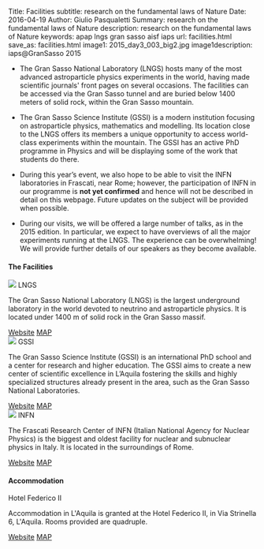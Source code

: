 Title: Facilities
subtitle: research on the fundamental laws of Nature
Date: 2016-04-19
Author: Giulio Pasqualetti
Summary: research on the fundamental laws of Nature
description: research on the fundamental laws of Nature
keywords: apap lngs gran sasso aisf iaps
url: facilities.html
save_as: facilities.html
image1: 2015_day3_003_big2.jpg
image1description: iaps@GranSasso 2015


<!-- <div class="section"> -->
<!--   <div class="row"> -->
<!--     <div class="col s12"> -->
<!--       <\!-- <h3>Guest speakers</h3> -\-> -->
<!--       <p class="align-left"> -->
<!--
* During the event, we will visit the ENEA laboratories in Frascati, where we will visit the Laser ABC experiment, which explores the conditions required for inertial confinement fusion and other extreme states of matter. We hope to be able to visit the Frascati Tokamak Upgrade magnetic confinement fusion facility as well, just a few steps away.
-->

* The Gran Sasso National Laboratory (LNGS) hosts many of the most advanced astroparticle physics experiments in the world, having made scientific journals' front pages on several occasions. The facilities can be accessed via the Gran Sasso tunnel and are buried below 1400 meters of solid rock, within the Gran Sasso mountain.


* The Gran Sasso Science Institute (GSSI) is a modern institution focusing on astroparticle physics, mathematics and modelling. Its location close to the LNGS offers its members a unique opportunity to access world-class experiments within the mountain. The GSSI has an active PhD programme in Physics and will be displaying some of the work that students do there.

* During this year’s event, we also hope to be able to visit the INFN laboratories in Frascati, near Rome; however, the participation of INFN in our programme is <b>not yet confirmed</b> and hence will not be described in detail on this webpage. Future updates on the subject will be provided when possible.

* During our visits, we will be offered a large number of talks, as in the 2015 edition. In particular, we expect to have overviews of all the major experiments running at the LNGS. The experience can be overwhelming! We will provide further details of our speakers as they become available.<!-- </p> -->
  <!--   </div> -->
  <!-- </div> -->


<div class="section">

  <h4>The Facilities</h4>

  <div class="row">
    <div class="col s12">
      <div class="col s12 m7">
	<div class="card">
	  <div class="card-image">
            <img src="{filename}/images/2015_day3_001_2.jpg">
            <span class="card-title">LNGS</span>
	  </div>
	  <div class="card-content">
            <p>The Gran Sasso National Laboratory (LNGS) is the largest underground laboratory in the world devoted to neutrino and astroparticle physics.
	      It is located under 1400 m of solid rock in the Gran Sasso massif. </p>
	  </div>
	  <div class="card-action">
            <a class="indigo-text" href="https://www.lngs.infn.it/en">Website</a>
	    <a class="indigo-text" href="https://goo.gl/maps/YJG4YTQ88F12">MAP</a>
	  </div>
	</div>
      </div>
    </div>
  </div>
  <div class="row">
    <div class="col s12">
      <div class="col s12 m7">
	<div class="card">
	  <div class="card-image">
            <img src="{filename}/images/2015_day4_006_2.jpg">
            <span class="card-title">GSSI</span>
	  </div>
	  <div class="card-content">
	    <p>The Gran Sasso Science Institute (GSSI) is an international PhD school and a center for research and higher education. The GSSI aims to create a new center of scientific excellence in L’Aquila fostering the skills and highly specialized structures already present in the area, such as the Gran Sasso National Laboratories.</p>
	  </div>
	  <div class="card-action">
            <a class="indigo-text" href="http://www.gssi.infn.it/">Website</a>
	    <a class="indigo-text" href="https://www.google.com/maps/place/GSSI/@42.3445645,13.3943675,17z/data=!3m1!4b1!4m2!3m1!1s0x132fd2572a27c577:0x40ec1aa355f4d1f3?hl=en">MAP</a>
	  </div>
	</div>
      </div>
    </div>
  </div>
  <div class="row">
    <div class="col s12">
      <div class="col s12 m7">
	<div class="card">
	  <div class="card-image">
            <img src="{filename}/images/DAFNE.jpg">
            <span class="card-title">INFN</span>
	  </div>
	  <div class="card-content">
            <p>The Frascati Research Center of INFN (Italian National Agency for Nuclear Physics) is the biggest and oldest facility for nuclear and subnuclear physics in Italy. It is located in the surroundings of Rome. </p>
	  </div>
	  <div class="card-action">
            <a class="indigo-text" href="http://w3.lnf.infn.it/?lang=en">Website</a>
	    <a class="indigo-text" href="https://www.openstreetmap.org/way/312148749#map=16/41.8170/12.6741">MAP</a>
	  </div>
	</div>
      </div>
    </div>
  </div>
</div>

<div>
  <h4>Accommodation</h4>
    <div class="row">
    <div class="col s12">
      <div class="col s12 m7">
  	<div class="card">
  	  <div class="card-image">
            <!-- <img src="{filename}/images/"> -->
            <span class="card-title">Hotel Federico II</span>
  	  </div>
  	  <div class="card-content">
            <p>Accommodation in L'Aquila is granted at the Hotel Federico II, in Via Strinella 6, L'Aquila. Rooms provided are quadruple.</p>
  	  </div>
  	  <div class="card-action">
            <a class="indigo-text" href="http://www.hotelfedericosecondo.it/en">Website</a>
  	    <a class="indigo-text" href="https://www.openstreetmap.org/way/124813349#map=16/42.3459/13.4045">MAP</a>
  	  </div>
  	</div>
      </div>
    </div>
  </div>
</div>

  <!-- <h4>Opening Ceremony</h4> -->
  <!-- <div class="row"> -->
  <!--   <div class="col s12 m7"> -->
  <!-- 	<table> -->
  <!-- 	  <tbody> -->
  <!-- 	    <tr> -->
  <!-- 	      <td> 16:00 </td> -->
  <!-- 	      <td> Welcome </td> -->
  <!-- 	      <td> Marco Morrone, President of the AISF Local Committee </td> -->
  <!-- 	    </tr> -->
  <!-- 	    <tr> -->
  <!-- 	      <td> 16:15 </td> -->
  <!-- 	      <td> AISF Presentation </td> -->
  <!-- 	      <td> Francesco Sciortino, AISF Event Coordinator </td> -->
  <!-- 	    </tr> -->
  <!-- 	    <tr> -->
  <!-- 	      <td> 16:30 </td> -->
  <!-- 	      <td> IAPS Presentation </td> -->

  <!-- 	</table> -->
  <!--   </div> -->
  <!-- </div> -->


<!-- <div class="section"> -->
<!--   <div class="row"> -->
<!--     <div class="col s12"> -->
<!--       <h4>Thursday: LIGHTalks</h4> -->
<!--       <p class="align-left"> The Opening Ceremony is open to the public. It will offer a short presentation of the event, of AISF and of IAPS and the LIGHTalks: Career in Photonics which consists of an set of live presenters from the scientific, entrepreneurial and industry communities speaking about different aspects of photonics.</p><p>We are proud to have a fantastic line-up of speakers, who will certainly entertain and inspire the audience to see new aspects of light technologies; short descriptions of their activities and interests can be found here:</p> -->
<!--       <ul class="collapsible popout" data-collapsible="accordion"> -->
<!-- 	<li> -->
<!-- 	  <div class="collapsible-header">Jose M. González Castro</div> -->
<!-- 	  <div class="collapsible-body"><h5 style="padding:30px">PhD student at VIRGO and optical design expert</h5> -->
<!-- 	    <p><img  class="responsive-img" alt="Jose M. González Castro" src="{filename}/images/jmgonzalez.jpg"></p> -->
<!-- 	    <p>Jose M. González Castro is currently doing his PhD within the VIRGO group at Pisa trying to find unexpected sources of stray light for the gravitational wave detector located in Cascina. He got My Msc in Physics at Universitat Politècnica de Catalunya, where his thesis topic was on Numerical Methods for hemodialysis. After he got his master degree, he started working into the world of optical design for cinematographic lenses in a small company based in Barcelona area until he moved to Pisa to start his PhD.</p> -->
<!--     	    <p><a class="purple-text text-darken-2" href="http://www.grawiton-gw.eu/index.php/grawiton-early-stage-researchers">MORE INFORMATION</a></p> -->
<!-- 	  </div> -->
<!-- 	</li> -->
<!-- 	<li> -->
<!-- 	  <div class="collapsible-header">Maria Luisa Chiofalo</div> -->
<!-- 	  <div class="collapsible-body"><h5 style="padding:30px">Town Councilor and Associate Professor of Condensed Matter</h5> -->
<!-- 	    <p><img class="responsive-img" alt="Maria Luisa Chiofalo" src="{filename}/images/chiofalo.jpg"></p> -->
<!-- 	    <p>Maria Luisa Chiofalo graduated in physics at the University of Pisa in 1992 and she is Associate Professor of Condensed Matter in the same university since 2007. Her main research topics are: high-temperature superconductivity; quantum degenerate Fermi and Bose atomic gases with tunable interactions and density and spin effects, also in reduced dimensions; application of the physics of quantum degenerate gases to fundamental physics and to technological devices.</br> -->
<!-- 	    She conceived and participated to several popular science activities and festival, including national TV and radio programs. <br/> -->
<!-- 	    She is also co-founder of the MAMI- Pisa, Italian expression of the UNICEF World Alliance for Breastfeeding Actions and Member of the Italian Association of Women and Science and of the network Women for Intelligent and Smart TERritories.</br> -->
<!-- 	      Maria Luisa Chiofalo has a long experience in institutional, political and administration activities. Since May 2008 she has been asked by the Pisa mayor Marco Filippeschi as councilor with competences on educational policies, promotion of digital technologies for education, gender policies, citizenship values and culture of legality. This appointment has been renovated in 2013, adding the competences on scientific education and initiatives to contrast corruption in the Public Administration.</p> -->
<!-- 	    <p><a class="purple-text text-darken-2" href="{filename}/files/CV_Chiofalo.pdf">MORE INFORMATION</a></p> -->
<!-- 	  </div> -->
<!-- 	</li> -->
<!-- 	<li> -->
<!-- 	  <div class="collapsible-header">Serena Gianfaldoni</div> -->
<!-- 	  <div class="collapsible-body"><h5 style="padding:30px">Member of the MD Division of Dermatology, Department of Critical and Experimental Medicine, University of Pisa</h5> -->
<!-- 	    <p>Soon more information, sorry!</p> -->
<!-- 	  </div> -->
<!-- 	</li> -->
<!-- 	<li> -->
<!-- 	  <div class="collapsible-header">Massimo Inguscio</div> -->
<!-- 	  <div class="collapsible-body"><h5 style="padding:30px">President of the Italian National Institute for Metrological Research (INRIM) </h5> -->
<!-- 	    <p><img alt="Massimo Inguscio" class="responsive-img" width="650" src="{filename}/images/inguscio2.jpg"></p> -->
<!-- 	    <p>Massimo Inguscio graduated in physics from the University of Pisa in 1972 and received his PhD from the Scuola Normale Superiore of Pisa in 1976. </br> -->
<!-- 	A full Professor of Optics, Atomic Physics and Structure of Matter at the University of Naples (from 1986) and at the University of Florence (from 1991), he is co-founder of LENS, the European Laboratory for Nonlinear Spectroscopy, which he led as Director for 6 years (1998-2004).  He was also Director of the Department for Material and Devices (2009-2012) and of the Department for Sciences and Technologies of Matter (2012-2014) of the CNR, the Italian National Research Council.</br> -->
<!-- 	  In 2014 Massimo Inguscio has been appointed President of the Italian National Institute for Metrological Research (INRIM). He is Fellow of the Accademia dei Lincei, the American Physical Society and the European Optical Society.  For the European Research Council (ERC) he was Chairman (2007-2010) and Member (2012 and 2014) of the Scientific Panel PE2 “Fundamental Constituents of Matter”. He received prizes, such as the Humboldt Research Award by the Humboldt Foundation (2004), the Grand Prix of the French Academy of Sciences (2005) and the “Herbert Walther” Award (2014) of the Deutsche Physikalische Gesellschaft and of the Optical Society.</p> -->
<!--   	    <p><a class="purple-text text-darken-2" href="https://sites.google.com/a/lens.unifi.it/inguscio/home">MORE INFORMATION</a></p> -->
<!-- 	  </div> -->
<!-- 	</li> -->
<!-- 	<li> -->
<!-- 	  <div class="collapsible-header">Andrea Macchi</div> -->
<!-- 	  <div class="collapsible-body"><h5 style="padding:30px">Research Scientist in Plasma Physics</h5> -->
<!-- 	    <p><img  class="responsive-img" alt="Andrea Macchi" width="650" src="{filename}/images/macchi.jpg"></p> -->
<!-- 	    <p>Andrea Macchi received a M.Sc. degree (Laurea) in Physics from the University of Pisa in 1995 with honors (110/110 cum laude) and a Ph.D. degree in Physics from the Scuola Normale Superiore of Pisa in 1999 with honors (70/70 cum laude).</br> -->
<!-- 	      Andrea Macchi has been active in laser-matter interaction at very high intensities, beginning as an experimentalist (mostly working on X-ray emission from laser-produced plasmas) and later focusing on theory and simulation, still in close contact with experimental work. He has given contributions on topics such as collisionless absorption, surface wave excitation, ion acceleration, nonlinear coherent structures. </br> -->
<!-- 	      A.M. is a staff research scientist with CNR/INO since 2010. Previously he was with CNR/INFM (2003-2009). He held a postdoctoral position at the Darmstadt University of Technology (1998-2000) and an International Fellowship at the Queen's University of Belfast (2008). He participated to many collaborative European and Italian projects, also as principal investigator or local coordinator since 2005.</br> -->
<!-- 	      A.M. is the author or coauthor of about 70 publications on peer reviewed journals (with a H-index of 24 to date) including a Review of Modern Physics and 11 Physical Review Letters, the single author of a textbook on Laser-Plasma Interactions (Springer, 2013) and the first author of a textbook with 100 problems of Classical Electromagnetism (in Italian). He presented tens of seminars and talks (both invited and contributed) to international conferences and schools. He has been serving as a referee for about 30 international journals (with recognition as outstanding referee for the American Physical Society in 2015) and for 6 funding and evaluation agencies of different countries.</br> -->
<!-- 	      A.M. collaborates since 2002 to teaching activities at the Physics Department of the University of Pisa for the undergraduate (B.Sc.), postgraduate (M.Sc.) and doctorate (Ph.D.) programs. He gives lecture courses of Plasma Physics since 2009 and is Lecturer of Classical Electrodynamics since 2012. He has been the supervisor of 2 Ph.D., 11 postgraduate (M.Sc.) and 17 undergraduate (B.Sc.) students to date, with 3 more Ph.D. (co-)supervisions running.</p> -->
<!--   	    <p><a class="purple-text text-darken-2" href="http://www.df.unipi.it/~macchi/">MORE INFORMATION</a></p> -->
<!-- 	  </div> -->
<!-- 	</li> -->
<!-- 	<li> -->
<!-- 	  <div class="collapsible-header">Oliver Morsch</div> -->
<!-- 	  <div class="collapsible-body"><h5 style="padding:30px">Professor of Quantum Computing</h5> -->
<!-- 	    <p><img  class="responsive-img" alt="Oliver Morsch" width="650" src="{filename}/images/morsch1.jpg"></p> -->
<!-- 	    <p>Oliver Morsch studied physics at Oxford University, where he received his B.A. in 1995 and completed his D.Phil. thesis in 1999. He then moved to Pisa, Italy, first as a Marie Curie Fellow and subsequently as Senior Researcher at the CNR (National Research Council). His research interests include Bose Einstein condensates, optical lattices and Rydberg atoms.</p> -->
<!--     	<p><a class="purple-text text-darken-2" href="https://www.df.unipi.it/gruppi/arimondo/morsch.html">MORE INFORMATION</a></p> -->
<!-- 	  </div> -->
<!-- 	</li> -->
<!--       </ul> -->
<!--     </div> -->
<!--   </div> -->
<!-- </div> -->

<!-- <div class="section"> -->
<!--   <div class="row"> -->
<!--     <div class="col s12"> -->
<!--       <h4>Saturday: unipi Physics Department and VIRGO</h4> -->
<!--       <p>After the visit of the Physics Department of the University of Pisa there will be a talk from Prof. Di Lieto focusing on the research done in the department; at VIRGO Prof. Cella will introduce the interferometer and the experiments for the detection of gravitational waves.</p> -->
<!--       <ul class="collapsible" data-collapsible="accordion"> -->
<!-- 	<li> -->
<!-- 	  <div class="collapsible-header">Alberto Di Lieto</div> -->
<!-- 	  <div class="collapsible-body"><h5 style="padding:30px">Associate Professor of Applied Physics</h5> -->
<!-- 	    <p><img  class="responsive-img" alt="Alberto Di Lieto" width="650" src="{filename}/images/dilieto.jpg"></p> -->
<!-- 	    <p>Alberto Di Lieto is an Associate Professor at the Department of Physics in Pisa. He taught various courses at the University of Pisa, Siena and the „Scuola Normale Superiore“; he is currently teaching the lab course „Digital	Technologies“.</br> -->
<!-- 	      His principal researching interests comprehends: Molecular and Laser Spectroscopy; High resolution in the Infrared, far Infrared and millimeter’s wave; Development of laser tunable sources and high sensible acoustic detectors; Development of new solid state laser sources; Rare Earth elements ions’ spectroscopy in crystalline matrices; Development of specific optic instrumentation for the project of research of Gravitational Waves at VIRGO; Didactic of Physics; Applied Physics (new instrumentation).</p> -->
<!--     	    <p><a class="purple-text text-darken-2" href="http://www.df.unipi.it/~dilieto/">MORE INFORMATION</a></p> -->
<!-- 	  </div> -->
<!-- 	</li> -->
<!-- 	<li> -->
<!-- 	  <div class="collapsible-header">Giancarlo Cella</div> -->
<!-- 	  <div class="collapsible-body"><h5 style="padding:30px">Researcher for the VIRGO collaboration</h5> -->
<!-- 	    <p><img  class="responsive-img" alt="Giancarlo Cella" src="{filename}/images/cella.jpg"></p> -->
<!-- 	    <p>Giancarlo Cella is a physicist, researcher at the INFN sez. Pisa. He started his career working on perturbative QCD and lattice gauge theory. He is currently involved in the VIRGO collaboration, an experiment aiming to the direct observation of gravitational waves. He is interested mainly in phenomenology and detection of stochastic background of gravitational waves, gravitational wave data analysis and advanced detectors.</p> -->
<!-- 	    <p><a class="purple-text text-darken-2" href="http://www.df.unipi.it/~cella/">MORE INFORMATION</a></p> -->
<!-- 	  </div> -->
<!-- 	</li> -->
<!--       </ul> -->
<!--     </div> -->
<!--   </div> -->
<!-- </div> -->


<!-- <div class="row"> -->
<!--   <div class="col s12 m6"> -->
<!--     <div class="card"> -->
<!--       <div class="card-content grey-text text-darken-4"> -->
<!--         <span class="card-title grey-text text-darken-4">Card Title</span> -->
<!-- 	<div class="col s12 m4"> -->
<!-- 	  <img style="width:100%" alt="Giancarlo Cella" src="{filename}/images/cella.jpg"> -->
<!-- 	</div> -->
<!-- 	<div class="col s12 m8"> -->
<!--         <p>I am a very simple card. I am good at containing small bits of information. -->
<!--           I am convenient because I require little markup to use effectively.</p> -->
<!-- 	</div> -->
<!--       <div class="card-action"> -->
<!--         <a href="#">This is a link</a> -->
<!--         <a href="#">This is a link</a> -->
<!--       </div> -->
<!--       </div> -->
<!--     </div> -->
<!--   </div> -->
<!-- </div> -->

<!-- <div class="row"> -->
<!--   <div id="cella" class="card medium col s12 m6"> -->
<!--     <div class="card-image waves-effect waves-block waves-light"> -->
<!--       <img class="activator" id="fotocella" alt="Giancarlo Cella" src="{filename}/images/cella.jpg"> -->
<!--       </div> -->
<!--       <div class="card-content"> -->
<!--         <span class="card-title activator grey-text text-darken-4">Giancarlo Cella <i class="mdi-navigation-more-vert right"></i></span> -->
<!-- 	<p>Researcher for the VIRGO collaboration</p> -->
<!--       </div> -->
<!--       <div class="card-reveal"> -->
<!--         <span class="card-title grey-text text-darken-4">Giancarlo Cella <i class="mdi-navigation-close right"></i></span> -->
<!-- 	<p>Giancarlo Cella is a physicist, researcher at the INFN -->
<!-- sez. Pisa. He started his career working on perturbative QCD and -->
<!-- lattice gauge theory. He is currently involved in the VIRGO -->
<!-- collaboration, an experiment aiming to the direct observation of -->
<!-- gravitational waves. He is interested mainly in phenomenology and -->
<!-- detection of stochastic background of gravitational waves, -->
<!-- gravitational wave data analysis and advanced detectors.</p> -->
<!-- 	<p><a href="http://www.df.unipi.it/~cella/">more information</a></p> -->
<!--       </div> -->
<!--   </div> -->
<!--     <div id="inguscio" class="card medium col s12 m6"> -->
<!--       <div class="card-image waves-effect waves-block waves-light"> -->
<!--         <img class="activator" alt="Massimo Inguscio" src="{filename}/images/inguscio2.jpg"> -->
<!--       </div> -->
<!--       <div class="card-content"> -->
<!--         <span class="card-title activator grey-text text-darken-4">Massimo Inguscio <i class="mdi-navigation-more-vert right"></i></span> -->
<!--   	<p>President of the Italian National Institute for Metrological Research (INRIM)</p> -->
<!--       </div> -->
<!--       <div class="card-reveal"> -->
<!--         <span class="card-title grey-text text-darken-4">Massimo Inguscio <i class="mdi-navigation-close right"></i></span> -->
<!-- 	<p>Massimo Inguscio graduated in physics from the University -->
<!-- 	  of Pisa in 1972 and received his PhD from the Scuola Normale -->
<!-- 	  Superiore of Pisa in 1976. </p> -->
<!-- 	<p>A full Professor of Optics, Atomic Physics and Structure of -->
<!-- Matter at the University of Naples (from 1986) and at the University -->
<!-- of Florence (from 1991), he is co-founder of LENS, the European -->
<!-- Laboratory for Nonlinear Spectroscopy, which he led as Director for 6 -->
<!-- years (1998-2004).  He was also Director of the Department for -->
<!-- Material and Devices (2009-2012) and of the Department for Sciences -->
<!-- and Technologies of Matter (2012-2014) of the CNR, the Italian -->
<!-- National Research Council.</p> -->
<!-- 	  <p>In 2014 Massimo Inguscio has been appointed President of -->
<!-- the Italian National Institute for Metrological Research (INRIM). He -->
<!-- is Fellow of the Accademia dei Lincei, the American Physical Society -->
<!-- and the European Optical Society.  For the European Research Council -->
<!-- (ERC) he was Chairman (2007-2010) and Member (2012 and 2014) of the -->
<!-- Scientific Panel PE2 “Fundamental Constituents of Matter”. He received -->
<!-- prizes, such as the Humboldt Research Award by the Humboldt Foundation -->
<!-- (2004), the Grand Prix of the French Academy of Sciences (2005) and -->
<!-- the “Herbert Walther” Award (2014) of the Deutsche Physikalische -->
<!-- Gesellschaft and of the Optical Society.</p> -->
<!--   	<p><a href="https://sites.google.com/a/lens.unifi.it/inguscio/home">more information</a></p> -->
<!--       </div> -->
<!--     </div> -->
<!--   </div> -->

<!--   <div class="row"> -->
<!--     <div id="dilieto" class="card medium col s12 m6"> -->
<!--       <div class="card-image waves-effect waves-block waves-light"> -->
<!--         <img class="activator" id="fotodilieto" alt="Alberto Di Lieto" src="{filename}/images/dilieto2.png"> -->
<!--       </div> -->
<!--       <div class="card-content"> -->
<!--         <span class="card-title activator grey-text text-darken-4">Alberto Di Lieto <i class="mdi-navigation-more-vert right"></i></span> -->
<!--         <p>Associate Professor of Applied Physics</p> -->
<!--       </div> -->
<!--       <div class="card-reveal"> -->
<!--         <span class="card-title grey-text text-darken-4">Alberto Di Lieto <i class="mdi-navigation-close right"></i></span> -->
<!-- 	<p>Alberto Di Lieto is an Associate Professor at the -->
<!-- 	Department of Physics in Pisa. He taught various courses at -->
<!-- 	the University of Pisa, Siena and the „Scuola Normale -->
<!-- 	Superiore“; he is currently teaching the lab course „Digital -->
<!-- 	Technologies“.</p> -->
<!-- 	<p>His principal researching interests comprehends: Molecular -->
<!-- 	and Laser Spectroscopy; High resolution in the Infrared, far -->
<!-- 	Infrared and millimeter’s wave; Development of laser tunable -->
<!-- 	sources and high sensible acoustic detectors; Development of -->
<!-- 	new solid state laser sources; Rare Earth elements ions’ -->
<!-- 	spectroscopy in crystalline matrices; Development of specific -->
<!-- 	optic instrumentation for the project of research of -->
<!-- 	Gravitational Waves at VIRGO; Didactic of Physics; Applied -->
<!-- 	Physics (new instrumentation).</p> -->
<!--     	<p><a href="http://www.df.unipi.it/~dilieto/">more information</a></p> -->
<!--       </div> -->
<!--     </div> -->
<!--     <div id="macchi" class="card medium col s12 m6"> -->
<!--       <div class="card-image waves-effect waves-block waves-light"> -->
<!--   	<img class="activator" alt="Andrea Macchi" src="{filename}/images/macchi.jpg"> -->
<!--       </div> -->
<!--       <div class="card-content"> -->
<!--   	<span class="card-title activator grey-text text-darken-4">Andrea Macchi <i class="mdi-navigation-more-vert right"></i></span> -->
<!--   	<p>Research Scientist in Plasma Physics</p> -->
<!--       </div> -->
<!--       <div class="card-reveal"> -->
<!--         <span class="card-title grey-text text-darken-4">Andrea Macchi <i class="mdi-navigation-close right"></i></span> -->
<!-- 	<p>Andrea Macchi received a M.Sc. degree (Laurea) in Physics -->
<!-- 	  from the University of Pisa in 1995 with honors (110/110 cum laude) -->
<!-- 	  and a Ph.D. degree in Physics from the Scuola Normale Superiore of -->
<!-- 	  Pisa in 1999 with honors (70/70 cum laude).</p> -->
<!-- 	<p>Andrea Macchi has been active in laser-matter interaction at very -->
<!-- high intensities, beginning as an experimentalist (mostly working on -->
<!-- 	  X-ray emission from laser-produced plasmas) and later focusing on -->
<!-- 	  theory and simulation, still in close contact with experimental -->
<!-- 	  work. He has given contributions on topics such as collisionless -->
<!-- 	  absorption, surface wave excitation, ion acceleration, nonlinear -->
<!-- 	  coherent structures. </p> -->
<!-- 	<p>A.M. is a staff research scientist with CNR/INO since -->
<!-- 	  2010. Previously he was with CNR/INFM (2003-2009). He held a -->
<!-- 	  postdoctoral position at the Darmstadt University of Technology -->
<!-- 	  (1998-2000) and an International Fellowship at the Queen's University -->
<!-- 	  of Belfast (2008). He participated to many collaborative European and -->
<!-- 	  Italian projects, also as principal investigator or local coordinator -->
<!-- 	  since 2005.</p> -->
<!-- 	<p> A.M. is the author or coauthor of about 70 publications on -->
<!-- 	  peer reviewed journals (with a H-index of 24 to date) including a -->
<!-- 	  Review of Modern Physics and 11 Physical Review Letters, the single -->
<!-- 	  author of a textbook on Laser-Plasma Interactions (Springer, 2013) and -->
<!-- 	  the first author of a textbook with 100 problems of Classical -->
<!-- 	  Electromagnetism (in Italian). He presented tens of seminars and talks -->
<!-- 	  (both invited and contributed) to international conferences and -->
<!-- 	  schools. He has been serving as a referee for about 30 international -->
<!-- 	  journals (with recognition as outstanding referee for the American -->
<!-- 	  Physical Society in 2015) and for 6 funding and evaluation agencies of -->
<!-- 	  different countries.</p> -->
<!-- 	<p>A.M. collaborates since 2002 to teaching activities at the -->
<!-- 	  Physics Department of the University of Pisa for the undergraduate -->
<!-- 	  (B.Sc.), postgraduate (M.Sc.) and doctorate (Ph.D.)  programs. He -->
<!-- 	  gives lecture courses of Plasma Physics since 2009 and is Lecturer of -->
<!-- 	  Classical Electrodynamics since 2012. He has been the supervisor of 2 -->
<!-- 	  Ph.D., 11 postgraduate (M.Sc.) and 17 undergraduate (B.Sc.) students -->
<!-- 	  to date, with 3 more Ph.D. (co-)supervisions running.</p> -->
<!--   	<p><a href="http://www.df.unipi.it/~macchi/">more information</a></p> -->
<!--       </div> -->
<!--     </div> -->
<!--     <div class="row"> -->
<!--     <div id="morsch" class="card medium col s12 m6"> -->
<!--       <div class="card-image waves-effect waves-block waves-light"> -->
<!--         <img class="activator" alt="Oliver Morsch" src="{filename}/images/morsch1.jpg"> -->
<!--       </div> -->
<!--       <div class="card-content"> -->
<!--         <span class="card-title activator grey-text text-darken-4">Oliver Morsch <i class="mdi-navigation-more-vert right"></i></span> -->
<!--         <p>Professor of Quantum Computing</p> -->
<!--       </div> -->
<!--       <div class="card-reveal"> -->
<!--         <span class="card-title grey-text text-darken-4">Oliver Morsch <i class="mdi-navigation-close right"></i></span> -->
<!-- 	<p>Oliver Morsch studied physics at Oxford University, where he received his B.A. in 1995 and completed his D.Phil. thesis in 1999. He then moved to Pisa, Italy, first as a Marie Curie Fellow and subsequently as Senior Researcher at the CNR (National Research Council). His research interests include Bose Einstein condensates, optical lattices and Rydberg atoms.</p> -->
<!--     	<p><a href="https://www.df.unipi.it/gruppi/arimondo/morsch.html">more information</a></p> -->
<!--       </div> -->
<!--     </div> -->
<!--     <div id="gonzalez" class="card medium col s12 m6"> -->
<!--       <div class="card-image waves-effect waves-block waves-light"> -->
<!--         <img class="activator" alt="Jose M. González Castro" src="{filename}/images/jmgonzalez1.jpg"> -->
<!--       </div> -->
<!--       <div class="card-content"> -->
<!--         <span class="card-title activator grey-text text-darken-4">Jose M. González Castro<i class="mdi-navigation-more-vert right"></i></span> -->
<!--         <p>PhD student at VIRGO and optical design expert</p> -->
<!--       </div> -->
<!--       <div class="card-reveal"> -->
<!--         <span class="card-title grey-text text-darken-4">Jose M. González Castro <i class="mdi-navigation-close right"></i></span> -->
<!-- 	<p>Jose M. González Castro is currently doing his PhD within the VIRGO group at Pisa trying to find -->
<!-- 	  unexpected sources of stray light for the gravitational wave detector -->
<!-- 	  located in Cascina. -->
<!-- 	  He got My Msc in Physics at Universitat Politècnica de Catalunya, where his -->
<!-- 	  thesis topic was on Numerical Methods for hemodialysis. After he got his -->
<!-- 	  master degree, he started working into the world of optical design for -->
<!-- 	  cinematographic lenses in a small company based in Barcelona area until he -->
<!-- 	  moved to Pisa to start his PhD. -->
<!--     	<p><a href="http://www.grawiton-gw.eu/index.php/grawiton-early-stage-researchers">more information</a></p> -->
<!--       </div> -->
<!--     </div> -->

<!-- </div> -->
<!-- </div> -->
<!-- <\!-- <\\!-- <div class="section">  -\\-> -\-> -->
<!-- <\!-- <\\!--   <div class="row"> -\\-> -\-> -->
<!-- <\!-- <\\!--     <div class="col s12"> -\\-> -\-> -->
<!-- <\!-- <\\!--       <h4>Sessione studenti</h4> -\\-> -\-> -->
<!-- <\!-- <\\!--       <p class="left-align">Ci saranno delle sessioni dedicate all'esposizione del -\\-> -\-> -->
<!-- <\!-- <\\!-- 	lavoro degli studenti. Chi fosse interessato può presentare un -\\-> -\-> -->
<!-- <\!-- <\\!-- 	abstract in fase di registrazione. Dopo la fase di selezione -\\-> -\-> -->
<!-- <\!-- <\\!-- 	gli interventi scelti verranno raggruppati qui -\\-> -\-> -->
<!-- <\!-- <\\!-- 	sotto.</p><br><br><br> -\\-> -\-> -->
<!-- <\!-- <\\!--     </div> -\\-> -\-> -->
<!-- <\!-- <\\!--   </div> -\\-> -\-> -->
<!-- <\!-- <\\!-- </div> -\\-> -\-> -->


<!--   $(document).ready(function(){ -->
<!--     $('.collapsible').collapsible({ -->
<!--       accordion : false // A setting that changes the collapsible behavior to expandable instead of the default accordion style -->
<!--     }); -->
<!--   }); -->
